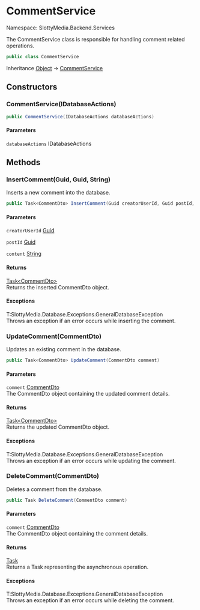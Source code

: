 # CommentService

Namespace: SlottyMedia.Backend.Services

The CommentService class is responsible for handling comment related operations.

```csharp
public class CommentService
```

Inheritance [Object](https://docs.microsoft.com/en-us/dotnet/api/system.object) → [CommentService](./slottymedia.backend.services.commentservice.md)

## Constructors

### **CommentService(IDatabaseActions)**

```csharp
public CommentService(IDatabaseActions databaseActions)
```

#### Parameters

`databaseActions` IDatabaseActions<br>

## Methods

### **InsertComment(Guid, Guid, String)**

Inserts a new comment into the database.

```csharp
public Task<CommentDto> InsertComment(Guid creatorUserId, Guid postId, string content)
```

#### Parameters

`creatorUserId` [Guid](https://docs.microsoft.com/en-us/dotnet/api/system.guid)<br>

`postId` [Guid](https://docs.microsoft.com/en-us/dotnet/api/system.guid)<br>

`content` [String](https://docs.microsoft.com/en-us/dotnet/api/system.string)<br>

#### Returns

[Task&lt;CommentDto&gt;](https://docs.microsoft.com/en-us/dotnet/api/system.threading.tasks.task-1)<br>
Returns the inserted CommentDto object.

#### Exceptions

T:SlottyMedia.Database.Exceptions.GeneralDatabaseException<br>
Throws an exception if an error occurs while inserting the comment.

### **UpdateComment(CommentDto)**

Updates an existing comment in the database.

```csharp
public Task<CommentDto> UpdateComment(CommentDto comment)
```

#### Parameters

`comment` [CommentDto](./slottymedia.backend.dtos.commentdto.md)<br>
The CommentDto object containing the updated comment details.

#### Returns

[Task&lt;CommentDto&gt;](https://docs.microsoft.com/en-us/dotnet/api/system.threading.tasks.task-1)<br>
Returns the updated CommentDto object.

#### Exceptions

T:SlottyMedia.Database.Exceptions.GeneralDatabaseException<br>
Throws an exception if an error occurs while updating the comment.

### **DeleteComment(CommentDto)**

Deletes a comment from the database.

```csharp
public Task DeleteComment(CommentDto comment)
```

#### Parameters

`comment` [CommentDto](./slottymedia.backend.dtos.commentdto.md)<br>
The CommentDto object containing the comment details.

#### Returns

[Task](https://docs.microsoft.com/en-us/dotnet/api/system.threading.tasks.task)<br>
Returns a Task representing the asynchronous operation.

#### Exceptions

T:SlottyMedia.Database.Exceptions.GeneralDatabaseException<br>
Throws an exception if an error occurs while deleting the comment.
